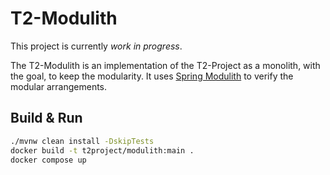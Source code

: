 # T2-Modulith

This project is currently *work in progress*.

The T2-Modulith is an implementation of the T2-Project as a monolith, with the goal, to keep the modularity. It uses [Spring Modulith](https://spring.io/projects/spring-modulith) to verify the modular arrangements.

## Build & Run

```sh
./mvnw clean install -DskipTests
docker build -t t2project/modulith:main .
docker compose up
```
